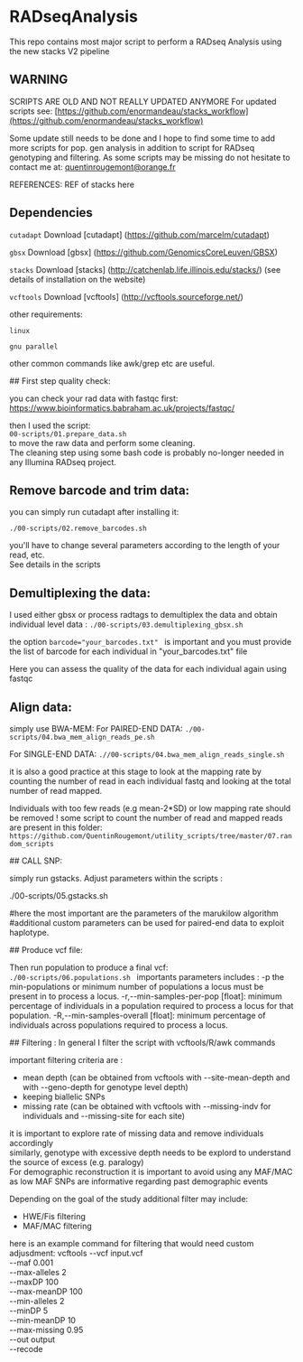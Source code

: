# RADseqAnalysis
This repo contains most major script to perform a RADseq Analysis using the new stacks V2 pipeline


## WARNING
SCRIPTS ARE OLD AND NOT REALLY UPDATED ANYMORE
For updated scripts see: [https://github.com/enormandeau/stacks_workflow](https://github.com/enormandeau/stacks_workflow)  

Some update still needs to be done and I hope to find some time to add more scripts for pop. gen analysis in addition to script for RADseq genotyping and filtering. 
As some scripts may be missing do not hesitate to contact me at: quentinrougemont@orange.fr

REFERENCES:
REF of stacks here
## Dependencies
```cutadapt``` Download [cutadapt] (https://github.com/marcelm/cutadapt) 

```gbsx``` Download [gbsx] (https://github.com/GenomicsCoreLeuven/GBSX)

```stacks``` Download [stacks] (http://catchenlab.life.illinois.edu/stacks/) (see details of installation on the website)

```vcftools``` Download [vcftools] (http://vcftools.sourceforge.net/)

other requirements:
 
```linux```  

```gnu parallel```  

other common commands like awk/grep etc are useful.  

## First step quality check:

you can check your rad data with fastqc first: https://www.bioinformatics.babraham.ac.uk/projects/fastqc/

then I used the script:   
`00-scripts/01.prepare_data.sh`  
to move the raw data and perform some cleaning.  
The cleaning step using some bash code is probably no-longer needed in any Illumina RADseq  project.  

## Remove barcode and trim data:

you can simply run cutadapt after installing it:  

```./00-scripts/02.remove_barcodes.sh```

you'll have to change several parameters according to the length of your read, etc.  
See details in the scripts

## Demultiplexing the data:

I used either gbsx or process radtags to demultiplex the data and obtain individual level data :
```./00-scripts/03.demultiplexing_gbsx.sh ``` 

the option ```barcode="your_barcodes.txt" ``` is important and you must provide the list of barcode for each individual in "your_barcodes.txt" file   

Here you can assess the quality of the data for each individual again using fastqc  

##  Align data:
simply use BWA-MEM:
For PAIRED-END DATA: 
``` ./00-scripts/04.bwa_mem_align_reads_pe.sh ``` 

For SINGLE-END DATA:
``` .//00-scripts/04.bwa_mem_align_reads_single.sh ``` 

it is also a good practice at this stage to look at the mapping rate by counting the number of read in each individual fastq and looking at the total number of read mapped. 

Individuals with too few reads (e.g mean-2*SD) or low mapping rate should be removed !
some script to count the number of read and mapped reads are present in this folder: ```https://github.com/QuentinRougemont/utility_scripts/tree/master/07.random_scripts```  

## CALL SNP:

simply run gstacks. Adjust parameters within the scripts :  

./00-scripts/05.gstacks.sh 


#here the most important are the parameters of the marukilow algorithm
#additional custom parameters can be used for paired-end data to exploit haplotype.  

## Produce vcf file:

Then run population to produce a final vcf:  
```./00-scripts/06.populations.sh ```
importants parameters includes :
  -p the min-populations or minimum number of populations a locus must be present in to process a locus.
  -r,--min-samples-per-pop [float]: minimum percentage of individuals in a population required to process a locus for that population.
  -R,--min-samples-overall [float]: minimum percentage of individuals across populations required to process a locus.  


## Filtering : 
In general I filter the script with vcftools/R/awk commands

important filtering criteria are : 
* mean depth (can be obtained from vcftools with --site-mean-depth and with --geno-depth for genotype level depth)
* keeping biallelic SNPs 
* missing rate (can be obtained with vcftools with --missing-indv for individuals and --missing-site for each site)

it is important to explore rate of missing data and remove individuals accordingly  
similarly, genotype with excessive depth needs to be explord to understand the source of excess (e.g. paralogy)  
For demographic reconstruction it is important to avoid using any MAF/MAC as low MAF SNPs are informative regarding past demographic events  

Depending on the goal of the study additional filter may include: 
* HWE/Fis filtering
* MAF/MAC filtering 

here is an example command for filtering that would need custom adjusdment:
vcftools --vcf input.vcf \
  --maf 0.001 \
  --max-alleles 2 \
  --maxDP 100 \
  --max-meanDP 100 \
  --min-alleles 2 \
  --minDP 5 \
  --min-meanDP 10 \
  --max-missing 0.95 \
  --out output \
  --recode

